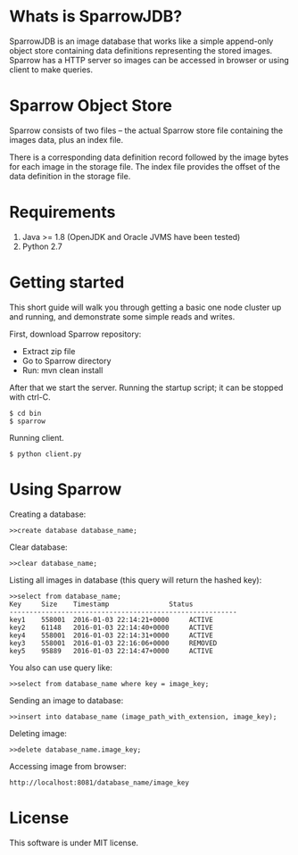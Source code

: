 ﻿Whats is SparrowJDB?
====================
SparrowJDB is an image database that works like a simple append-only object store containing data definitions representing the stored images. Sparrow has a HTTP server so images can be accessed in browser or using client to make queries.


Sparrow Object Store
====================
Sparrow consists of two files – the actual Sparrow store file containing the images data, plus an index file.

There is a corresponding data definition record followed by the image bytes for each image in the storage file. The index file provides the offset of the data definition in the storage file.


Requirements
====================
1. Java >= 1.8 (OpenJDK and Oracle JVMS have been tested)
2. Python 2.7

Getting started
====================
This short guide will walk you through getting a basic one node cluster up and running, and demonstrate some simple reads and writes.

First, download Sparrow repository:

* Extract zip file
* Go to Sparrow directory
* Run: mvn clean install

After that we start the server.  Running the startup script; it can be stopped with ctrl-C.

	$ cd bin
	$ sparrow

Running client.

	$ python client.py


Using Sparrow
====================
Creating a database:
	
	>>create database database_name;

Clear database:

	>>clear database_name;

Listing all images in database (this query will return the hashed key):

	>>select from database_name;
	Key		Size    Timestamp               Status
	---------------------------------------------------------
	key1	558001  2016-01-03 22:14:21+0000     ACTIVE
	key2	61148   2016-01-03 22:14:40+0000     ACTIVE
	key4	558001  2016-01-03 22:14:31+0000     ACTIVE
	key3	558001  2016-01-03 22:16:06+0000     REMOVED
	key5	95889   2016-01-03 22:14:47+0000     ACTIVE
    
You also can use query like:
	
	>>select from database_name where key = image_key;

	
Sending an image to database:

	>>insert into database_name (image_path_with_extension, image_key);

Deleting image:

	>>delete database_name.image_key;


Accessing image from browser:
	
	http://localhost:8081/database_name/image_key

License
====================
This software is under MIT license.
